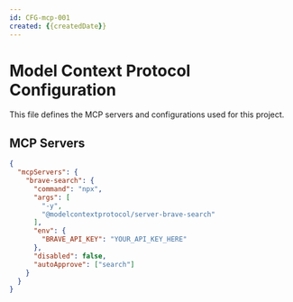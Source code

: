 ```yaml
---
id: CFG-mcp-001
created: {{createdDate}}
---
```


# Model Context Protocol Configuration <!-- SPEC-001 -->

This file defines the MCP servers and configurations used for this project.

## MCP Servers <!-- SPEC-002 -->

```json
{
  "mcpServers": {
    "brave-search": {
      "command": "npx",
      "args": [
        "-y",
        "@modelcontextprotocol/server-brave-search"
      ],
      "env": {
        "BRAVE_API_KEY": "YOUR_API_KEY_HERE"
      },
      "disabled": false,
      "autoApprove": ["search"]
    }
  }
}